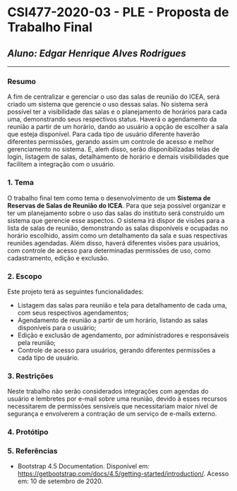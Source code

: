 # **CSI477-2020-03 - PLE - Proposta de Trabalho Final**
## *Aluno: Edgar Henrique Alves Rodrigues*

--------------

<!-- Descrever um resumo sobre o trabalho. -->

### Resumo

  A fim de centralizar e gerenciar o uso das salas de reunião do ICEA, será criado um sistema que gerencie o uso dessas salas. No sistema será possível ter a visibilidade das salas e o planejamento de horários para cada uma, demonstrando seus respectivos status. Haverá o agendamento da reunião a partir de um horário, dando ao usuário a opção de escolher a sala que esteja disponível. Para cada tipo de usuário diferente haverão diferentes permissões, gerando assim um controle de acesso e melhor gerenciamento no sistema. E, aleḿ disso, serão disponibilizadas telas de login, listagem de salas, detalhamento de horário e demais visibilidades que facilitem a integração com o usuário.

<!-- Apresentar o tema. -->
### 1. Tema

  O trabalho final tem como tema o desenvolvimento de um **Sistema de Reservas de Salas de Reunião do ICEA**. Para que seja possível organizar e ter um planejamento sobre o uso das salas do instituto será construído um sistema que gerencie esse aspectos. O sistema irá dispor de visões para a lista de salas de reunião, demonstrando as salas disponíveis e ocupadas no horário escolhido, assim como um detalhamento da sala e suas respectivas reuniões agendadas. Além disso, haverá diferentes visões para usuários, com controle de acesso para determinadas permissões de uso, como cadastramento, edição e exclusão.

<!-- Descrever e limitar o escopo da aplicação. -->
### 2. Escopo

  Este projeto terá as seguintes funcionalidades:
  - Listagem das salas para reunião e tela para detalhamento de cada uma, com seus respectivos agendamentos;
  - Agendamento de reunião a partir de um horário, listando as salas disponíveis para o usuário;
  - Edição e exclusão de agendamento, por administradores e responsáveis pela reunião;
  - Controle de acesso para usuários, gerando diferentes permissões a cada tipo de usuário.
 
<!-- Apresentar restrições de funcionalidades e de escopo. -->
### 3. Restrições

  Neste trabalho não serão considerados integrações com agendas do usuário e lembretes por e-mail sobre uma reunião, devido à esses recursos necessitarem de permissões sensíveis que necessitariam maior nível de segurança e envolverem a contração de um serviço de e-mails externo.

<!-- Construir alguns protótipos para a aplicação, disponibilizá-los no Github e descrever o que foi considerado. //-->
### 4. Protótipo

  

### 5. Referências

  - Bootstrap 4.5 Documentation. Disponível em: <https://getbootstrap.com/docs/4.5/getting-started/introduction/>. Acesso em: 10 de setembro de 2020.
